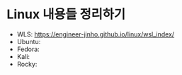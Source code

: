 # Linux 내용들 정리하기

- WLS: https://engineer-jinho.github.io/linux/wsl_index/
- Ubuntu:
- Fedora:
- Kali: 
- Rocky: 
